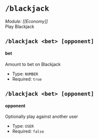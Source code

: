 # `/blackjack`
*Module: [[Economy]]*<br>
Play Blackjack
## `/blackjack <bet> [opponent]`
#### bet
Amount to bet on Blackjack
- Type: `NUMBER`
- Required: `true`
## `/blackjack <bet> [opponent]`
#### opponent
Optionally play against another user
- Type: `USER`
- Required: `false`